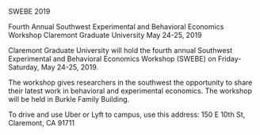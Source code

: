 SWEBE 2019

Fourth Annual Southwest Experimental and Behavioral Economics Workshop
Claremont Graduate University
May 24-25, 2019

Claremont Graduate University will hold the fourth annual Southwest Experimental and Behavioral Economics Workshop (SWEBE) on Friday-Saturday, May 24-25, 2019. 

The workshop gives researchers in the southwest the opportunity to share their latest work in behavioral and experimental economics. The workshop will be held in Burkle Family Building.

To drive and use Uber or Lyft to campus, use this address: 150 E 10th St, Claremont, CA 91711
